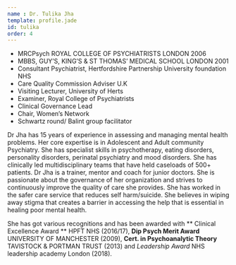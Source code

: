 ```yaml
---
name : Dr. Tulika Jha
template: profile.jade
id: tulika
order: 4
---
```



- MRCPsych ROYAL COLLEGE OF PSYCHIATRISTS LONDON 2006
- MBBS, GUY’S, KING’S &amp; ST THOMAS’ MEDICAL SCHOOL LONDON 2001
- Consultant Psychiatrist, Hertfordshire Partnership University foundation NHS
- Care Quality Commission Adviser U.K
- Visiting Lecturer, University of Herts
- Examiner, Royal College of Psychiatrists
- Clinical Governance Lead
- Chair, Women’s Network
- Schwartz round/ Balint group facilitator

Dr Jha has 15 years of experience in assessing and managing mental health problems. Her core
expertise is in Adolescent and Adult community Psychiatry. She has specialist skills in psychotherapy,
eating disorders, personality disorders, perinatal psychiatry and mood disorders. She has clinically led
multidisciplinary teams that have held caseloads of 500+ patients. Dr Jha is a trainer, mentor and coach
for junior doctors. She is passionate about the governance of her organization and strives to continuously
improve the quality of care she provides. She has worked in the safer care service that reduces self
harm/suicide. She believes in wiping away stigma that creates a barrier in accessing the help that is
essential in healing poor mental health.


She has got various recognitions and has been awarded with ** Clinical Excellence Award ** HPFT NHS
(2016/17), **Dip Psych Merit Award** UNIVERSITY OF MANCHESTER (2009), **Cert. in Psychoanalytic
Theory** TAVISTOCK &amp; PORTMAN TRUST (2013) and *Leadership Award* NHS leadership academy
London (2018).